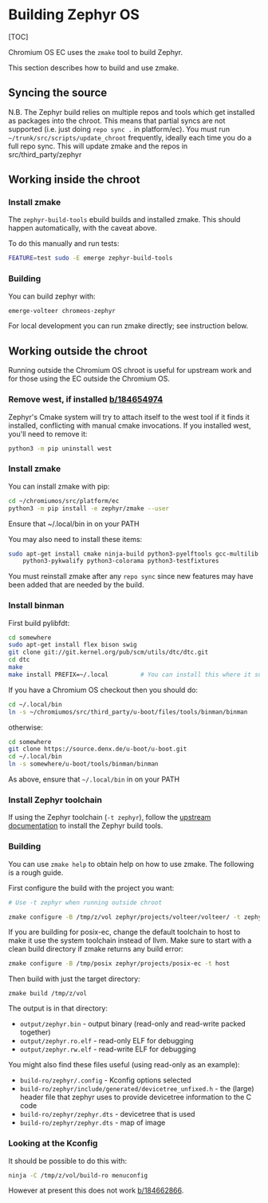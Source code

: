# Building Zephyr OS

[TOC]

Chromium OS EC uses the `zmake` tool to build Zephyr.

This section describes how to build and use zmake.

## Syncing the source

N.B. The Zephyr build relies on multiple repos and tools which get installed as
packages into the chroot.  This means that partial syncs are not supported
(i.e. just doing `repo sync .` in platform/ec). You must run
`~/trunk/src/scripts/update_chroot` frequently, ideally each time you do a full
repo sync. This will update zmake and the repos in src/third_party/zephyr


## Working inside the chroot

### Install zmake

The `zephyr-build-tools` ebuild builds and installed zmake. This should happen
automatically, with the caveat above.

To do this manually and run tests:

```bash
FEATURE=test sudo -E emerge zephyr-build-tools
```


### Building

You can build zephyr with:

```bash
emerge-volteer chromeos-zephyr
```

For local development you can run zmake directly; see instruction below.

## Working outside the chroot

Running outside the Chromium OS chroot is useful for upstream work and for
those using the EC outside the Chromium OS.


### Remove west, if installed [b/184654974](http://b/184654974)

Zephyr's Cmake system will try to attach itself to the west tool if it finds it
installed, conflicting with manual cmake invocations. If you installed west,
you'll need to remove it:

```bash
python3 -m pip uninstall west
```


### Install zmake

You can install zmake with pip:

```bash
cd ~/chromiumos/src/platform/ec
python3 -m pip install -e zephyr/zmake --user
```

Ensure that ~/.local/bin in on your PATH

You may also need to install these items:

```bash
sudo apt-get install cmake ninja-build python3-pyelftools gcc-multilib \
    python3-pykwalify python3-colorama python3-testfixtures
```

You must reinstall zmake after any `repo sync` since new features may have been
added that are needed by the build.


### Install binman

First build pylibfdt:

```bash
cd somewhere
sudo apt-get install flex bison swig
git clone git://git.kernel.org/pub/scm/utils/dtc/dtc.git
cd dtc
make
make install PREFIX=~/.local         # You can install this where it suits
```

If you have a Chromium OS checkout then you should do:

```bash
cd ~/.local/bin
ln -s ~/chromiumos/src/third_party/u-boot/files/tools/binman/binman
```

otherwise:

```bash
cd somewhere
git clone https://source.denx.de/u-boot/u-boot.git
cd ~/.local/bin
ln -s somewhere/u-boot/tools/binman/binman
```

As above, ensure that `~/.local/bin` in on your PATH


### Install Zephyr toolchain

If using the Zephyr toolchain (`-t zephyr`), follow the [upstream
documentation] to install the Zephyr build tools.

[upstream documentation]: https://docs.zephyrproject.org/getting_started/index.html#install-a-toolchain


### Building

You can use `zmake help` to obtain help on how to use zmake. The following is
a rough guide.

First configure the build with the project you want:

```bash
# Use -t zephyr when running outside chroot

zmake configure -B /tmp/z/vol zephyr/projects/volteer/volteer/ -t zephyr
```

If you are building for posix-ec, change the default toolchain to host to make
it use the system toolchain instead of llvm. Make sure to start with a clean
build directory if zmake returns any build error:

```bash
zmake configure -B /tmp/posix zephyr/projects/posix-ec -t host
```

Then build with just the target directory:

```
zmake build /tmp/z/vol
```

The output is in that directory:

*   `output/zephyr.bin` - output binary (read-only and read-write packed
    together)
*   `output/zephyr.ro.elf` - read-only ELF for debugging
*   `output/zephyr.rw.elf` - read-write ELF for debugging

You might also find these files useful (using read-only as an example):

*   `build-ro/zephyr/.config` - Kconfig options selected
*   `build-ro/zephyr/include/generated/devicetree_unfixed.h` - the (large)
    header file that zephyr uses to provide devicetree information to the C code
*   `build-ro/zephyr/zephyr.dts` - devicetree that is used
*   `build-ro/zephyr/zephyr.dts` - map of image


### Looking at the Kconfig

It should be possible to do this with:

```bash
ninja -C /tmp/z/vol/build-ro menuconfig
```

However at present this does not work [b/184662866](http://b/184662866).
